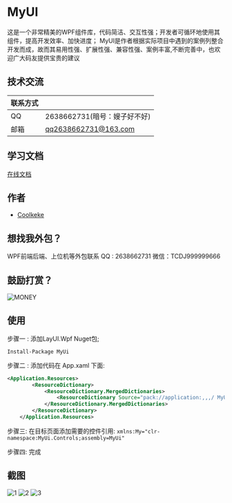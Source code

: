
# MyUI

这是一个非常精美的WPF组件库，代码简洁、交互性强；开发者可循环地使用其组件，提高开发效率、加快进度；
MyUI是作者根据实际项目中遇到的案例列整合开发而成，故而其易用性强、扩展性强、兼容性强、案例丰富,不断完善中，也欢迎广大码友提供宝贵的建议

## 技术交流

| 联系方式             |                                                                |
| ----------------- | ------------------------------------------------------------------ | 
| QQ |  2638662731(暗号：嫂子好不好)|
| 邮箱 |  qq2638662731@163.com| 
## 学习文档
[在线文档](待完善)  
## 作者
- [Coolkeke](https://github.com/2638662731) 

## 想找我外包？
WPF前端后端、上位机等外包联系 QQ : 2638662731 微信：TCDJ999999666
## 鼓励打赏？
![MONEY](https://github.com/user-attachments/assets/957c65ef-ba56-4361-bf30-d1feec652e42)



## 使用

步骤一 : 添加LayUI.Wpf Nuget包;

```Install-Package MyUi```

步骤二 : 添加代码在 App.xaml 下面:
```XML
<Application.Resources>
        <ResourceDictionary>
            <ResourceDictionary.MergedDictionaries>
                <ResourceDictionary Source="pack://application:,,,/ MyUi;component/ControlThemes/Theme_Base.xaml" />
            </ResourceDictionary.MergedDictionaries>
        </ResourceDictionary>
    </Application.Resources>
``` 
步骤三: 在目标页面添加需要的控件引用:
`xmlns:My="clr-namespace:MyUi.Controls;assembly=MyUi"`

步骤四: 完成 

## 截图
![1](https://github.com/user-attachments/assets/696b7d12-6f27-4707-a815-78a0f583f013)
![2](https://github.com/user-attachments/assets/27f7f421-da64-4f37-8f1c-e2cc7138afa7)
![3](https://github.com/user-attachments/assets/fdd981ee-1f9f-4752-8c83-d1cad2a65da1)


